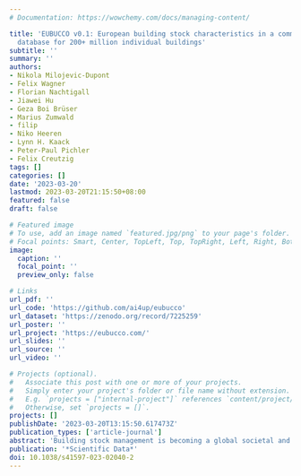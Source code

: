 ```yaml
---
# Documentation: https://wowchemy.com/docs/managing-content/

title: 'EUBUCCO v0.1: European building stock characteristics in a common and open
  database for 200+ million individual buildings'
subtitle: ''
summary: ''
authors:
- Nikola Milojevic-Dupont
- Felix Wagner
- Florian Nachtigall
- Jiawei Hu
- Geza Boi Brüser
- Marius Zumwald
- filip
- Niko Heeren
- Lynn H. Kaack
- Peter-Paul Pichler
- Felix Creutzig
tags: []
categories: []
date: '2023-03-20'
lastmod: 2023-03-20T21:15:50+08:00
featured: false
draft: false

# Featured image
# To use, add an image named `featured.jpg/png` to your page's folder.
# Focal points: Smart, Center, TopLeft, Top, TopRight, Left, Right, BottomLeft, Bottom, BottomRight.
image:
  caption: ''
  focal_point: ''
  preview_only: false

# Links
url_pdf: ''
url_code: 'https://github.com/ai4up/eubucco'
url_dataset: 'https://zenodo.org/record/7225259'
url_poster: ''
url_project: 'https://eubucco.com/'
url_slides: ''
url_source: ''
url_video: ''

# Projects (optional).
#   Associate this post with one or more of your projects.
#   Simply enter your project's folder or file name without extension.
#   E.g. `projects = ["internal-project"]` references `content/project/deep-learning/index.md`.
#   Otherwise, set `projects = []`.
projects: []
publishDate: '2023-03-20T13:15:50.617473Z'
publication_types: ['article-journal']
abstract: 'Building stock management is becoming a global societal and political issue, inter alia because of growing sustainability concerns. Comprehensive and openly accessible building stock data can enable impactful research exploring the most effective policy options. In Europe, efforts from citizen and governments generated numerous relevant datasets but these are fragmented and heterogeneous, thus hindering their usability. Here, we present EUBUCCO v0.1, a database of individual building footprints for ~202 million buildings across the 27 European Union countries and Switzerland. Three main attributes – building height, construction year and type – are included for respectively 73%, 24% and 46% of the buildings. We identify, collect and harmonize 50 open government datasets and OpenStreetMap, and perform extensive validation analyses to assess the quality, consistency and completeness of the data in every country. EUBUCCO v0.1 provides the basis for high-resolution urban sustainability studies across scales – continental, comparative or local studies – using a centralized source and is relevant for a variety of use cases, e.g., for energy system analysis or natural hazard risk assessments.'
publication: '*Scientific Data*'
doi: 10.1038/s41597-023-02040-2
---
```

